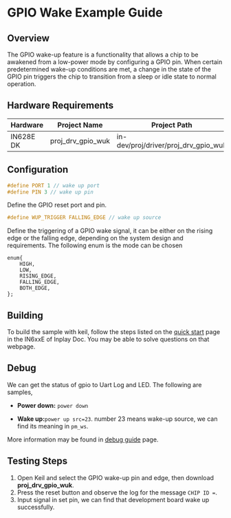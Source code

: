 # GPIO Wake Example Guide

## Overview

The GPIO wake-up feature is a functionality that allows a chip to be awakened from a low-power mode by configuring a GPIO pin. When certain predetermined wake-up conditions are met, a change in the state of the GPIO pin triggers the chip to transition from a sleep or idle state to normal operation.



## Hardware Requirements

| Hardware  | Project Name      | Project Path                         |
| --------- | ----------------- | ------------------------------------ |
| IN628E DK | proj_drv_gpio_wuk | in-dev/proj/driver/proj_drv_gpio_wuk |



## Configuration

```c
#define PORT 1 // wake up port
#define PIN 3 // wake up pin
```

Define the GPIO reset port and pin.



```c
#define WUP_TRIGGER FALLING_EDGE // wake up source
```

Define the triggering of a GPIO wake signal, it can be either on the rising edge or the falling edge, depending on the system design and requirements.  The following enum is the mode can be chosen

```
enum{
	HIGH,
	LOW,
	RISING_EDGE,
	FALLING_EDGE,
	BOTH_EDGE,
};
```



## Building

To build the sample with keil, follow the steps listed on the [quick start](https://inplay-inc.github.io/docs/in6xxe/quick-start.html) page in the IN6xxE  of Inplay Doc. You may be able to solve questions on that webpage.



## Debug

We can get the status of gpio to Uart Log and LED. The following are samples,

- **Power down:** `power down `

- **Wake up:**`power up src=23`. number 23 means wake-up source, we can find its meaning in `pm_ws`.

More information may be found in  [debug guide](https://inplay-inc.github.io/docs/in6xxe/samples/Debug-Guide) page.




## Testing Steps

1. Open Keil and select the GPIO wake-up pin and edge, then download **proj_drv_gpio_wuk**.
2. Press the reset button and observe the log for the message `CHIP ID =`.
3. Input signal in set pin, we can find that development board  wake up successfully.

